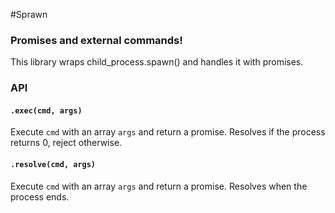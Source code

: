 #Sprawn

### Promises and external commands!

This library wraps child_process.spawn() and handles it with promises.

### API

#### `.exec(cmd, args)`

Execute `cmd` with an array `args` and return a promise. Resolves if the
process returns 0, reject otherwise.


#### `.resolve(cmd, args)`

Execute `cmd` with an array `args` and return a promise. Resolves when
the process ends.
